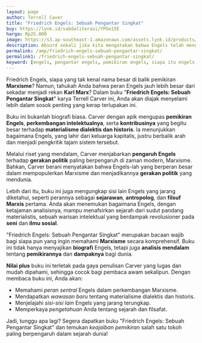 ```yaml
---
layout: page
author: Terrell Caver
title: "Friedrich Engels: Sebuah Pengantar Singkat"
buy: https://lynk.id/sabdaliterasi/YPGo15E
harga: Rp25.000
image: https://s3.ap-southeast-1.amazonaws.com/assets.lynk.id/products/24-12-2023/1703409010483_8735555
description: Absurd sekali jika kita mengatakan bahwa Engels telah menghadirkan Marxisme. Pemikiran Engels lebih berjasa daripada pemikiran Marx dalam menarik.
permalink: /amp/friedrich-engels-sebuah-pengantar-singkat/
permalink1: /friedrich-engels-sebuah-pengantar-singkat/
keyword: [engels, pengantar engels, pemikiran engels, siapa itu engels, pengantar marxisme, marxis]
---
```

<p>Friedrich Engels, siapa yang tak kenal nama besar di balik pemikiran <strong>Marxisme</strong>? Namun, tahukah Anda bahwa peran Engels jauh lebih besar dari sekadar menjadi rekan <strong>Karl Marx</strong>? Dalam buku "<strong>Friedrich Engels: Sebuah Pengantar Singkat</strong>" karya Terrell Carver ini, Anda akan diajak menyelami lebih dalam sosok penting yang kerap terlupakan ini.</p><p>Buku ini bukanlah biografi biasa. Carver dengan apik mengupas <strong>pemikiran Engels</strong>, <strong>perkembangan intelektualnya</strong>, serta <strong>kontribusinya</strong> yang begitu besar terhadap <strong>materialisme dialektis dan historis</strong>. Ia menunjukkan bagaimana Engels, yang lahir dari keluarga kapitalis, justru berbalik arah dan menjadi pengkritik tajam sistem tersebut.</p><p>Melalui riset yang mendalam, Carver menjabarkan <strong>pengaruh Engels</strong> terhadap <strong>gerakan politik</strong> paling berpengaruh di zaman modern, Marxisme. Bahkan, Carver berani menyatakan bahwa Engels-lah yang berperan besar dalam mempopulerkan Marxisme dan menjadikannya <strong>gerakan politik</strong> yang mendunia.</p><p>Lebih dari itu, buku ini juga mengungkap sisi lain Engels yang jarang diketahui, seperti perannya sebagai <strong>sejarawan</strong>, <strong>antropolog</strong>, dan <strong>filsuf Marxis</strong> pertama. Anda akan menemukan bagaimana Engels, dengan ketajaman analisisnya, mampu menafsirkan sejarah dari sudut pandang materialistis, sebuah warisan intelektual yang berdampak revolusioner pada <strong>seni</strong> dan <strong>ilmu sosial</strong>.</p><p>"Friedrich Engels: Sebuah Pengantar Singkat" merupakan bacaan wajib bagi siapa pun yang ingin memahami <strong>Marxisme</strong> secara komprehensif. Buku ini tidak hanya menyajikan <strong>biografi</strong> Engels, tetapi juga <strong>analisis mendalam</strong> tentang <strong>pemikirannya</strong> dan <strong>dampaknya</strong> bagi dunia.</p><p><strong>Nilai plus</strong> buku ini terletak pada gaya penulisan Carver yang lugas dan mudah dipahami, sehingga cocok bagi pembaca awam sekalipun. Dengan membaca buku ini, Anda akan:</p><ul><li>Memahami <em>peran sentral</em> Engels dalam perkembangan Marxisme.</li><li>Mendapatkan <em>wawasan baru</em> tentang materialisme dialektis dan historis.</li><li>Menjelajahi <em>sisi-sisi lain</em> Engels yang jarang terungkap.</li><li>Memperkaya <em>pengetahuan</em> Anda tentang sejarah dan filsafat.</li></ul><p>Jadi, tunggu apa lagi? Segera dapatkan buku "Friedrich Engels: Sebuah Pengantar Singkat" dan temukan <em>keajaiban pemikiran</em> salah satu tokoh paling berpengaruh dalam sejarah dunia!</p>
